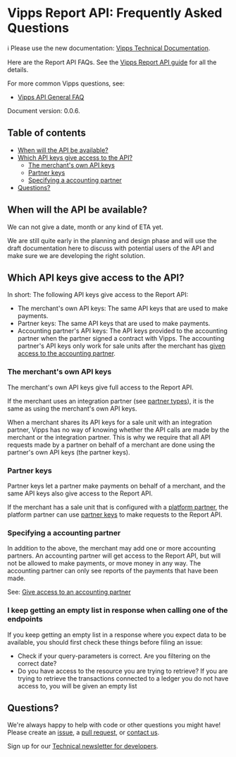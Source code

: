 <!-- START_METADATA
---
title: FAQ
sidebar_position: 15
---
END_METADATA -->

# Vipps Report API: Frequently Asked Questions

<!-- START_COMMENT -->

ℹ️ Please use the new documentation:
[Vipps Technical Documentation](https://vippsas.github.io/vipps-developer-docs/).

<!-- END_COMMENT -->

Here are the Report API FAQs.
See the
[Vipps Report API guide](vipps-report-api.md)
for all the details.

For more common Vipps questions, see:

* [Vipps API General FAQ](https://vippsas.github.io/vipps-developer-docs/docs/vipps-developers/faqs/)

Document version: 0.0.6.

<!-- START_TOC -->

## Table of contents

* [When will the API be available?](#when-will-the-api-be-available)
* [Which API keys give access to the API?](#which-api-keys-give-access-to-the-api)
  * [The merchant's own API keys](#the-merchants-own-api-keys)
  * [Partner keys](#partner-keys)
  * [Specifying a accounting partner](#specifying-a-accounting-partner)
* [Questions?](#questions)

<!-- END_TOC -->

## When will the API be available?

We can not give a date, month or any kind of ETA yet.

We are still quite early in the planning and design phase and will use the
draft documentation here to discuss with potential users of the API
and make sure we are developing the right solution.

## Which API keys give access to the API?

In short: The following API keys give access to the Report API:

* The merchant's own API keys: The same API keys that are used to make payments.
* Partner keys: The same API keys that are used to make payments.
* Accounting partner's API keys: The API keys provided to the accounting partner
  when the partner signed a contract with Vipps. The accounting partner's
  API keys only work for sale units after the merchant has
  [given access to the accounting partner](vipps-report-api.md#give-access-to-an-accounting-partner).

### The merchant's own API keys

The merchant's own API keys give full access to the Report API.

If the merchant uses an integration partner (see
[partner types](https://vippsas.github.io/vipps-developer-docs/docs/vipps-partner/#partner-types)),
it is the same as using the merchant's own API keys.

When a merchant shares its API keys for a sale unit with an integration partner,
Vipps has no way of knowing whether the API calls are made by the merchant or
the integration partner.
This is why we require that all API requests made by a partner on behalf of a
merchant are done using the partner's own API keys (the partner keys).

### Partner keys

Partner keys let a partner make payments on behalf of a merchant, and the same API keys
also give access to the Report API.

If the merchant has a sale unit that is configured with a
[platform partner](https://vippsas.github.io/vipps-developer-docs/docs/vipps-partner/#partner-types),
the platform partner can use
[partner keys](https://vippsas.github.io/vipps-developer-docs/docs/vipps-partner/partner-keys)
to make requests to the Report API.

### Specifying a accounting partner

In addition to the above, the merchant may add one or more accounting partners.
An accounting partner will get access to the Report API, but will not be allowed
to make payments, or move money in any way. The accounting partner can only see
reports of the payments that have been made.

See:
[Give access to an accounting partner](vipps-report-api.md#give-access-to-an-accounting-partner)

### I keep getting an empty list in response when calling one of the endpoints

If you keep getting an empty list in a response where you expect data to be available, you should first check these things before filing an issue:

* Check if your query-parameters is correct. Are you filtering on the correct date?
* Do you have access to the resource you are trying to retrieve? If you are trying to retrieve the transactions connected to a ledger you do not have access to, you will be given an empty list


## Questions?

We're always happy to help with code or other questions you might have!
Please create an [issue](https://github.com/vippsas/vipps-report-api/issues),
a [pull request](https://github.com/vippsas/vipps-report-api/pulls),
or [contact us](https://vippsas.github.io/vipps-developer-docs/docs/vipps-developers/contact).

Sign up for our [Technical newsletter for developers](https://vippsas.github.io/vipps-developer-docs/docs/vipps-developers/newsletters).
